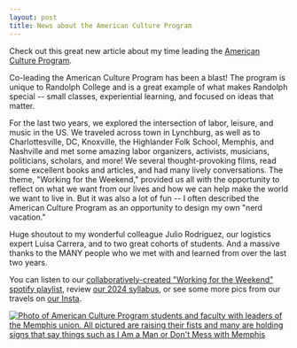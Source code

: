 ```yaml
---
layout: post
title: News about the American Culture Program
---
```


Check out this great new article about my time leading the [American Culture Program](https://www.randolphcollege.edu/news/2024/05/american-culture-program-explores-labor-leisure-and-music-in-the-u-s/).

Co-leading the American Culture Program has been a blast! The program is unique to Randolph College and is a great example of what makes Randolph special -- small classes, experiential learning, and focused on ideas that matter.

For the last two years, we explored the intersection of labor, leisure, and music in the US. We traveled across town in Lynchburg, as well as to Charlottesville, DC, Knoxville, the Highlander Folk School, Memphis, and Nashville and met some amazing labor organizers, activists, musicians, politicians, scholars, and more! We several thought-provoking films, read some excellent books and articles, and had many lively conversations. The theme, "Working for the Weekend," provided us all with the opportunity to reflect on what we want from our lives and how we can help make the world we want to live in. But it was also a lot of fun -- I often described the American Culture Program as an opportunity to design my own "nerd vacation."

Huge shoutout to my wonderful colleague Julio Rodriguez, our logistics expert Luisa Carrera, and to two great cohorts of students. And a massive thanks to the MANY people who we met with and learned from over the last two years. 

You can listen to our <a href ="https://moodle.randolphcollege.edu/mod/url/view.php?id=251754"> collaboratively-created "Working for the Weekend" spotify playlist</a>, review <a href="https://drive.google.com/file/d/1ESZgVRvRa1mbzKzaLFR3WedKlZH21exW/view?usp=sharing">our 2024 syllabus</a>, or see some more pics from our travels on <a href = "https://www.instagram.com/rc_amcp/">our Insta</a>. 

<a href = "https://www.randolphcollege.edu/news/2024/05/american-culture-program-explores-labor-leisure-and-music-in-the-u-s/">
<img class="headshot" src="/Images/i-am-man.jpg" alt="Photo of American Culture Program students and faculty with leaders of the Memphis union. All pictured are raising their fists and many are holding signs that say things such as I Am a Man or Don't Mess with Memphis"> </a>